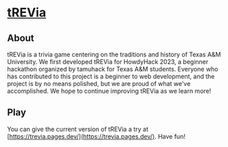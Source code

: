 # [tREVia](https://trevia.pages.dev/)
## About
tREVia is a trivia game centering on the traditions and history of Texas A&M University. We first developed tREVia for HowdyHack 2023, a beginner hackathon organized by tamuhack for Texas A&M students. Everyone who has contributed to this project is a beginner to web development, and the project is by no means polished, but we are proud of what we've accomplished. We hope to continue improving tREVia as we learn more!
## Play
You can give the current version of tREVia a try at [https://trevia.pages.dev/](https://trevia.pages.dev/). Have fun!
